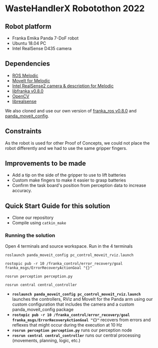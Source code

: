 # WasteHandlerX Robotothon 2022

## Robot platform
- Franka Emika Panda 7-DoF robot
- Ubuntu 18.04 PC
- Intel RealSense D435 camera

## Dependencies

- [ROS Melodic](http://wiki.ros.org/melodic/Installation/Ubuntu)
- [MoveIt for Melodic](https://moveit.ros.org/install/)
- [Intel RealSense2 camera & description for Melodic](https://github.com/IntelRealSense/realsense-ros)
- [libfranka v0.8.0](https://frankaemika.github.io/docs/installation_linux.html)
- [OpenCV](https://opencv.org/)
- [librealsense](https://github.com/IntelRealSense/librealsense)

We also cloned and use our own version of [franka_ros v0.8.0](https://frankaemika.github.io/docs/installation_linux.html) and [panda_moveit_config](https://github.com/ros-planning/panda_moveit_config). 

## Constraints
As the robot is used for other Proof of Concepts, we could not place the robot differently and we had to use the same gripper fingers.

## Improvements to be made

- Add a tip on the side of the gripper to use to lift batteries
- Custom make fingers to make it easier to grasp batteries
- Confirm the task board's position from perception data to increase accuracy.

## Quick Start Guide for this solution

- Clone our repository 
- Compile using `catkin_make`

### Running the solution
Open 4 terminals and source workspace. Run in the 4 terminals
```
roslaunch panda_moveit_config pc_control_moveit_rviz.launch
```
```
rostopic pub -r 10 /franka_control/error_recovery/goal franka_msgs/ErrorRecoveryActionGoal "{}"
```
```
rosrun perception perception.py
```
```
rosrun central central_controller
```

- **`roslaunch panda_moveit_config pc_control_moveit_rviz.launch`** launches the controllers, RViz and MoveIt for the Panda arm using our custom configuration that includes the camera and a custom panda_moveit_config package
- **`rostopic pub -r 10 /franka_control/error_recovery/goal franka_msgs/ErrorRecoveryActionGoal "{}"`** recovers from errors and reflexes that might occur during the execution at 10 Hz
- **`rosrun perception perception.py`** runs our perception node
- **`rosrun central central_controller`** runs our central processing (movements, planning, logic, etc.)
